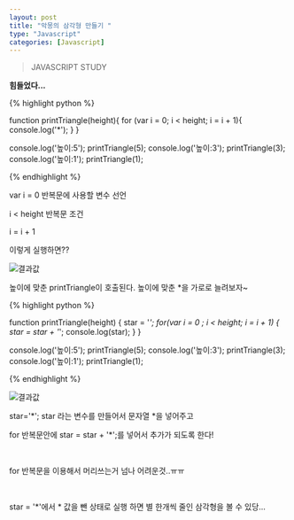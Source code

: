```yaml
---
layout: post
title: "악몽의 삼각형 만들기 "
type: "Javascript"
categories: [Javascript]
---
```

> JAVASCRIPT STUDY

<strong>힘들었다...</strong>

{% highlight python %}

  function printTriangle(height){
    for (var i = 0; i < height; i = i + 1){
      console.log('*');
    }
  } 

  console.log('높이:5');
  printTriangle(5);
  console.log('높이:3');
  printTriangle(3);
  console.log('높이:1');
  printTriangle(1);

{% endhighlight %}

<p class="txt_point">var i = 0 반복문에 사용할 변수 선언</p>
<p class="txt_point">i < height 반복문 조건</p>
<p class="txt_point">i = i + 1</p>

<p>이렇게 실행하면??</p>

![결과값](https://user-images.githubusercontent.com/43769441/59655855-bb205d00-91d6-11e9-90d1-92f7e4aabc8b.png)

<p class="txt_point02">높이에 맞춘 printTriangle이 호출된다. 높이에 맞춘 *을 가로로 늘려보자~</p>

{% highlight python %}

function printTriangle(height) {
  star = '*';
  for(var i = 0 ; i < height; i = i + 1) {
    star = star + '*';
    console.log(star);
  }
}

console.log('높이:5');
  printTriangle(5);
  console.log('높이:3');
  printTriangle(3);
  console.log('높이:1');
  printTriangle(1);

{% endhighlight %}

![결과값](https://user-images.githubusercontent.com/43769441/59656199-c88a1700-91d7-11e9-9b96-e79a1a2c9b42.png)

<p>star='*'; star 라는 변수를 만들어서 문자열 *을 넣어주고</p>
<p>for 반복문안에 star = star + '*';를 넣어서 추가가 되도록 한다!</p>

<br>

<p class="txt_point">for 반복문을 이용해서 머리쓰는거 넘나 어려운것..ㅠㅠ </p>

<br>

<p class="txt_point">star = '*'에서 * 값을 뺀 상태로 실행 하면 별 한개씩 줄인 삼각형을 볼 수 있당... </p>










